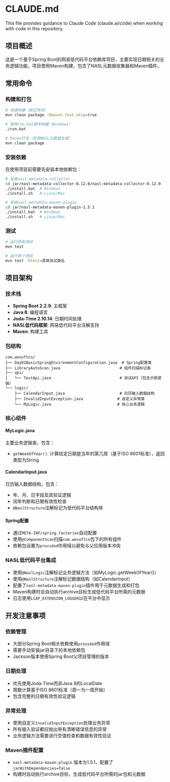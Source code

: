 # CLAUDE.md

This file provides guidance to Claude Code (claude.ai/code) when working with code in this repository.

## 项目概述

这是一个基于Spring Boot的网易低代码平台依赖库项目，主要实现日期相关的业务逻辑功能。项目使用Maven构建，包含了NASL元数据收集器和Maven插件。

## 常用命令

### 构建和打包
```bash
# 快速构建（跳过测试）
mvn clean package -Dmaven.test.skip=true

# 使用run.bat脚本构建（Windows）
./run.bat

# Maven打包（包含NASL元数据生成）
mvn clean package
```

### 安装依赖
在使用项目前需要先安装本地依赖包：
```bash
# 安装nasl-metadata-collector
cd jar/nasl-metadata-collector-0.12.0/nasl-metadata-collector-0.12.0
./install.bat  # Windows
./install.sh   # Linux/Mac

# 安装nasl-metadata-maven-plugin
cd jar/nasl-metadata-maven-plugin-1.5.1
./install.bat  # Windows
./install.sh   # Linux/Mac
```

### 测试
```bash
# 运行所有测试
mvn test

# 运行单个测试
mvn test -Dtest=具体测试类名
```

## 项目架构

### 技术栈
- **Spring Boot 2.2.9**: 主框架
- **Java 8**: 编程语言
- **Joda-Time 2.10.14**: 日期时间处理
- **NASL低代码框架**: 网易低代码平台注解支持
- **Maven**: 构建工具

### 包结构
```
com.wesoftcn/
├── Day01BasicSpringEnvironmentConfiguration.java  # Spring配置类
├── LibraryAutoScan.java                          # 组件扫描标记类
├── api/
│   └── TestApi.java                              # 测试API（包含示例逻辑）
└── logic/
    ├── CalendarInput.java                        # 日历输入数据结构
    ├── InvalidInputException.java               # 自定义异常类
    └── MyLogic.java                             # 核心业务逻辑
```

### 核心组件

#### MyLogic.java
主要业务逻辑类，包含：
- `getWeekOfYear()`: 计算给定日期是当年的第几周（基于ISO 8601标准），返回类型为String

#### CalendarInput.java
日历输入数据结构，包含：
- 年、月、日字段及其验证逻辑
- 闰年判断和日期有效性检查
- `@NaslStructure`注解标记为低代码平台结构体

#### Spring配置
- 通过`META-INF/spring.factories`自动配置
- 使用`@ComponentScan`扫描`com.wesoftcn`包下的所有组件
- 依赖包设置为`provided`作用域以避免与父应用版本冲突

### NASL低代码平台集成
- 使用`@NaslLogic`注解标记业务逻辑方法（如MyLogic.getWeekOfYear()）
- 使用`@NaslStructure`注解标记数据结构（如CalendarInput）
- 配置了`nasl-metadata-maven-plugin`插件用于元数据生成和打包
- Maven构建时会自动执行archive目标生成低代码平台所需的元数据
- 日志使用`LCAP_EXTENSION_LOGGER`以在平台中显示

## 开发注意事项

### 依赖管理
- 大部分Spring Boot相关依赖使用`provided`作用域
- 需要手动安装jar目录下的本地依赖包
- Jackson版本使用Spring Boot父项目管理的版本

### 日期处理
- 优先使用Joda-Time而非Java 8的LocalDate
- 周数计算基于ISO 8601标准（周一为一周开始）
- 包含完整的日期有效性验证逻辑

### 异常处理
- 使用自定义`InvalidInputException`处理业务异常
- 所有输入验证都应抛出带有清晰错误信息的异常
- 业务逻辑方法需要进行空值检查和数据有效性验证

### Maven插件配置
- `nasl-metadata-maven-plugin` 版本为1.5.1，配置了`jarWithDependencies=false`
- 构建时自动执行archive目标，生成低代码平台所需的jar包和元数据
